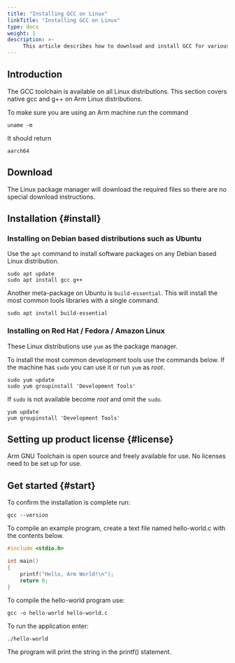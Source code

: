 ```yaml
---
title: "Installing GCC on Linux"
linkTitle: "Installing GCC on Linux"
type: docs
weight: 1
description: >-
     This article describes how to download and install GCC for various Linux distributions.
---
```


## Introduction

The GCC toolchain is available on all Linux distributions. This section covers native gcc and g++ on Arm Linux distributions.

To make sure you are using an Arm machine run the command

```console
uname -m
```

It should return
```console
aarch64
```

## Download 

The Linux package manager will download the required files so there are no special download instructions.

## Installation {#install}

### Installing on Debian based distributions such as Ubuntu

Use the `apt` command to install software packages on any Debian based Linux distribution.

```console
sudo apt update
sudo apt install gcc g++
```

Another meta-package on Ubuntu is ``build-essential``. This will install the most common tools libraries with a single command.

```console
sudo apt install build-essential
```

### Installing on Red Hat / Fedora / Amazon Linux

These Linux distributions use `yum` as the package manager. 

To install the most common development tools use the commands below. If the machine has `sudo` you can use it or run `yum` as _root_.

```console
sudo yum update
sudo yum groupinstall 'Development Tools'
```

If `sudo` is not available become _root_ and omit the `sudo`.

```console
yum update
yum groupinstall 'Development Tools'
```

## Setting up product license {#license}

Arm GNU Toolchain is open source and freely available for use. No licenses need to be set up for use.

## Get started {#start}

To confirm the installation is complete run:

```console
gcc --version
```

To compile an example program, create a text file named hello-world.c with the contents below.

```C
#include <stdio.h>

int main()
{
    printf("Hello, Arm World!\n");
    return 0;
}
```

To compile the hello-world program use:

```console
gcc -o hello-world hello-world.c
```

To run the application enter:

```console
./hello-world
```

The program will print the string in the printf() statement.


